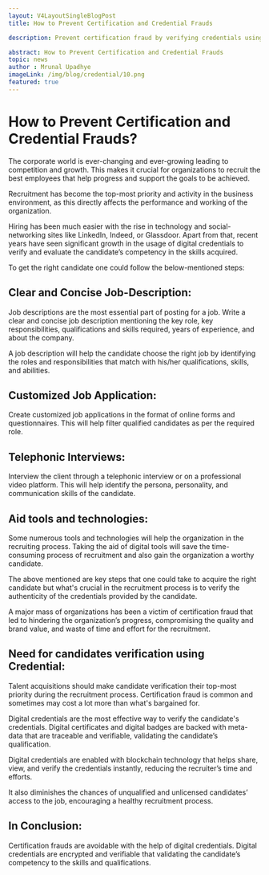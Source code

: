 ```yaml
---
layout: V4LayoutSingleBlogPost
title: How to Prevent Certification and Credential Frauds 

description: Prevent certification fraud by verifying credentials using digital certificates backed by blockchain technology for authenticity.

abstract: How to Prevent Certification and Credential Frauds 
topic: news
author : Mrunal Upadhye
imageLink: /img/blog/credential/10.png 
featured: true
---
```

# How to Prevent Certification and Credential Frauds?

The corporate world is ever-changing and ever-growing leading to competition and growth. This makes it crucial for organizations to recruit the best employees that help progress and support the goals to be achieved.

Recruitment has become the top-most priority and activity in the business environment, as this directly affects the performance and working of the organization.

Hiring has been much easier with the rise in technology and social-networking sites like LinkedIn, Indeed, or Glassdoor. Apart from that, recent years have seen significant growth in the usage of digital credentials to verify and evaluate the candidate’s competency in the skills acquired.

To get the right candidate one could follow the below-mentioned steps:

## Clear and Concise Job-Description:

Job descriptions are the most essential part of posting for a job. Write a clear and concise job description mentioning the key role, key responsibilities, qualifications and skills required, years of experience, and about the company.

A job description will help the candidate choose the right job by identifying the roles and responsibilities that match with his/her qualifications, skills, and abilities.

## Customized Job Application:

Create customized job applications in the format of online forms and questionnaires. This will help filter qualified candidates as per the required role.

## Telephonic Interviews:

Interview the client through a telephonic interview or on a professional video platform. This will help identify the persona, personality, and communication skills of the candidate.

## Aid tools and technologies:

Some numerous tools and technologies will help the organization in the recruiting process. Taking the aid of digital tools will save the time-consuming process of recruitment and also gain the organization a worthy candidate.

The above mentioned are key steps that one could take to acquire the right candidate but what's crucial in the recruitment process is to verify the authenticity of the credentials provided by the candidate.

A major mass of organizations has been a victim of certification fraud that led to hindering the organization’s progress, compromising the quality and brand value, and waste of time and effort for the recruitment.

## Need for candidates verification using Credential:

Talent acquisitions should make candidate verification their top-most priority during the recruitment process. Certification fraud is common and sometimes may cost a lot more than what's bargained for.

Digital credentials are the most effective way to verify the candidate's credentials. Digital certificates and digital badges are backed with meta-data that are traceable and verifiable, validating the candidate’s qualification.

Digital credentials are enabled with blockchain technology that helps share, view, and verify the credentials instantly, reducing the recruiter’s time and efforts.

It also diminishes the chances of unqualified and unlicensed candidates’ access to the job, encouraging a healthy recruitment process.

## In Conclusion:

Certification frauds are avoidable with the help of digital credentials. Digital credentials are encrypted and verifiable that validating the candidate’s competency to the skills and qualifications.
